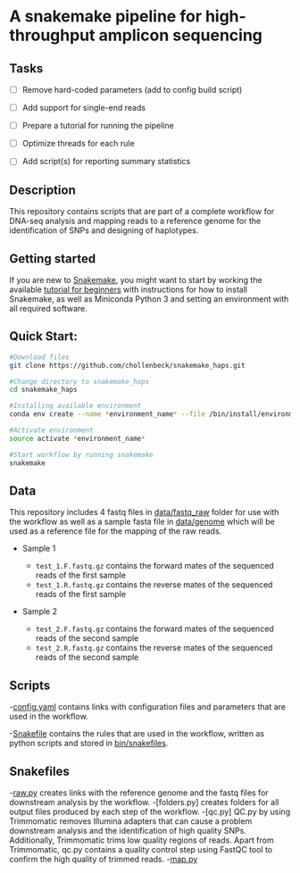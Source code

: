 # A snakemake pipeline for high-throughput amplicon sequencing

## Tasks

- [ ] Remove hard-coded parameters (add to config build script)
- [ ] Add support for single-end reads
- [ ] Prepare a tutorial for running the pipeline
- [ ] Optimize threads for each rule
- [ ] Add script(s) for reporting summary statistics




## Description

This repository contains scripts that are part of a complete workflow for DNA-seq analysis and mapping reads to a reference genome for the identification of SNPs and designing of haplotypes. 


## Getting started

If you are new to [Snakemake], you might want to start by working the available [tutorial for beginners] with instructions for how to install Snakemake, as well as Miniconda Python 3 and setting an environment with all required software.


## Quick Start:



```bash
#Download files
git clone https://github.com/chollenbeck/snakemake_haps.git

#Change directory to snakemake_haps
cd snakemake_haps

#Installing available environment
conda env create --name *environment_name* --file /bin/install/environment.yml

#Activate environment
source activate *environment_name* 

#Start workflow by running snakemake
snakemake
```
 
 

## Data

This repository includes 4 fastq files in [data/fastq_raw] folder for use with the workflow as well as a sample fasta file in [data/genome] which will be used as a reference file for the mapping of the raw reads.

- Sample 1
	- `test_1.F.fastq.gz` contains the forward mates of the sequenced reads of the first sample
	- `test_1.R.fastq.gz` contains the reverse mates of the sequenced reads of the first sample
	
- Sample 2
	- `test_2.F.fastq.gz` contains the forward mates of the sequenced reads of the second sample
	- `test_2.R.fastq.gz` contains the reverse mates of the sequenced reads of the second sample


## Scripts

-[config.yaml] contains links with configuration files and parameters that are used in the workflow.

-[Snakefile] contains the rules that are used in the workflow, written as python scripts and stored in [bin/snakefiles].

## Snakefiles

-[raw.py] creates links with the reference genome and the fastq files for downstream analysis by the workflow.
-[folders.py] creates folders for all output files produced by each step of the workflow.
-[qc.py] QC.py by using Trimmomatic removes Illumina adapters that can cause a problem downstream analysis and the identification of high quality SNPs. Additionally, Trimmomatic trims low quality regions of reads. Apart from Trimmomatic, qc.py contains a quality control step using FastQC tool to confirm the high quality of trimmed reads.
-[map.py] 
 
 






[Snakefile]: https://github.com/chollenbeck/snakemake_haps/blob/master/Snakefile
[config.yaml]: https://github.com/chollenbeck/snakemake_haps/blob/master/config.yaml
[data/fastq_raw]: https://github.com/chollenbeck/snakemake_haps/tree/master/data/fastq_raw
[data/genome]: https://github.com/chollenbeck/snakemake_haps/tree/master/data/genome
[raw.py]: https://github.com/chollenbeck/snakemake_haps/blob/master/bin/snakefiles/raw.py
[folder.py]: https://github.com/chollenbeck/snakemake_haps/blob/master/bin/snakefiles/folders.py
[map.py]: https://github.com/chollenbeck/snakemake_haps/blob/master/bin/snakefiles/map.py
[bin/snakefiles]: https://github.com/chollenbeck/snakemake_haps/tree/master/bin/snakefiles 
[Snakemake]: https://bitbucket.org/snakemake/snakemake/wiki/Home
[tutorial for beginners]: http://snakemake.readthedocs.io/en/stable/tutorial/tutorial.html

